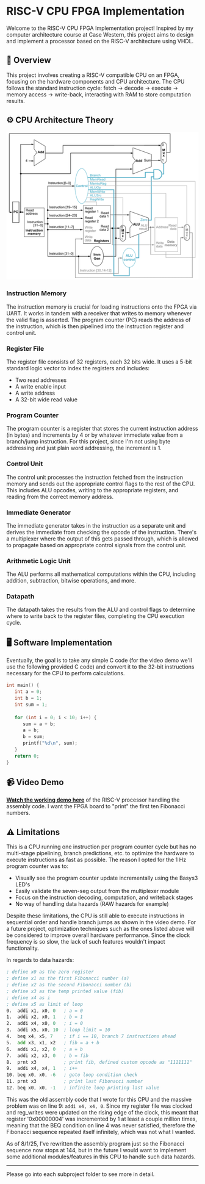 # RISC-V CPU FPGA Implementation
Welcome to the RISC-V CPU FPGA Implementation project! Inspired by my computer architecture course at Case Western, this project aims to design and implement a processor based on the RISC-V architecture using VHDL.

## 🧠 Overview 
This project involves creating a RISC-V compatible CPU on an FPGA, focusing on the hardware components and CPU architecture. The CPU follows the standard instruction cycle: fetch → decode → execute → memory access → write-back, interacting with RAM to store computation results.

## ⚙️ CPU Architecture Theory
<img src="./riscv-architecture.png" />

### Instruction Memory
The instruction memory is crucial for loading instructions onto the FPGA via UART. It works in tandem with a receiver that writes to memory whenever the valid flag is asserted. The program counter (PC) reads the address of the instruction, which is then pipelined into the instruction register and control unit.

### Register File
The register file consists of 32 registers, each 32 bits wide. It uses a 5-bit standard logic vector to index the registers and includes:
- Two read addresses
- A write enable input
- A write address
- A 32-bit wide read value

### Program Counter
The program counter is a register that stores the current instruction address (in bytes) and increments by 4 or by whatever immediate value from a branch/jump instruction. For this project, since I'm not using byte addressing and just plain word addressing, the increment is 1.

### Control Unit
The control unit processes the instruction fetched from the instruction memory and sends out the appropriate control flags to the rest of the CPU. This includes ALU opcodes, writing to the appropriate registers, and reading from the correct memory address.

### Immediate Generator
The immediate generator takes in the instruction as a separate unit and derives the immediate from checking the opcode of the instruction. There's a multiplexer where the output of this gets passed through, which is allowed to propagate based on appropriate control signals from the control unit.

### Arithmetic Logic Unit
The ALU performs all mathematical computations within the CPU, including addition, subtraction, bitwise operations, and more.

### Datapath
The datapath takes the results from the ALU and control flags to determine where to write back to the register files, completing the CPU execution cycle.

## 🖥️ Software Implementation
Eventually, the goal is to take any simple C code (for the video demo we'll use the following provided C code) and convert it to the 32-bit instructions necessary for the CPU to perform calculations.

```C
int main() {
   int a = 0;
   int b = 1;
   int sum = 1;

   for (int i = 0; i < 10; i++) {
      sum = a + b;
      a = b;
      b = sum;
      printf("%d\n", sum);
   }
   return 0;
}
```

## 📹 Video Demo

**[Watch the working demo here](https://youtu.be/W9_f-erUfQ4?si=PZiqwoZfcFX9fY8s)** of the RISC-V processor handling the assembly code. I want the FPGA board to "print" the first ten Fibonacci numbers.

## ⚠️ Limitations

This is a CPU running one instruction per program counter cycle but has no multi-stage pipelining, branch predictions, etc. to optimize the hardware to execute instructions as fast as possible. The reason I opted for the 1 Hz program counter was to:

- Visually see the program counter update incrementally using the Basys3 LED's
- Easily validate the seven-seg output from the multiplexer module
- Focus on the instruction decoding, computation, and writeback stages
- No way of handling data hazards (RAW hazards for example)

Despite these limitations, the CPU is still able to execute instructions in sequential order and handle branch jumps as shown in the video demo. For a future project, optimization techniques such as the ones listed above will be considered to improve overall hardware performance. Since the clock frequency is so slow, the lack of such features wouldn't impact functionality.

In regards to data hazards:
```asm
; define x0 as the zero register  
; define x1 as the first Fibonacci number (a)
; define x2 as the second Fibonacci number (b)  
; define x3 as the temp printed value (fib)
; define x4 as i
; define x5 as limit of loop
0.  addi x1, x0, 0   ; a = 0
1.  addi x2, x0, 1   ; b = 1  
2.  addi x4, x0, 0   ; i = 0
3.  addi x5, x0, 10  ; loop limit = 10
4.  beq x4, x5, 7    ; if i == 10, branch 7 instructions ahead
5.  add x3, x1, x2   ; fib = a + b
6.  addi x1, x2, 0   ; a = b
7.  addi x2, x3, 0   ; b = fib  
8.  prnt x3          ; print fib, defined custom opcode as "1111111"
9.  addi x4, x4, 1   ; i++
10. beq x0, x0, -6   ; goto loop condition check
11. prnt x3          ; print last Fibonacci number
12. beq x0, x0, -1   ; infinite loop printing last value
```

This was the old assembly code that I wrote for this CPU and the massive problem was on line 9: `addi x4, x4, 0`. Since my register file was clocked and reg_writes were updated on the rising edge of the clock, this meant that register '0x00000004' was incremented by 1 at least a couple million times, meaning that the BEQ condition on line 4 was never satisfied, therefore the Fibonacci sequence repeated itself infinitely, which was not what I wanted.

As of 8/1/25, I've rewritten the assembly program just so the Fibonacci sequence now stops at 144, but in the future I would want to implement some additional modules/features in this CPU to handle such data hazards. 

--- 

Please go into each subproject folder to see more in detail.
